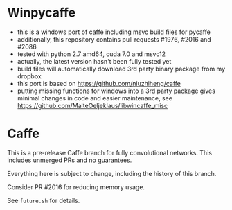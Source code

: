 # Winpycaffe

- this is a windows port of caffe including msvc build files for pycaffe
- additionally, this repository contains pull requests #1976, #2016 and #2086
- tested with python 2.7 amd64, cuda 7.0 and msvc12
- actually, the latest version hasn't been fully tested yet
- build files will automatically download 3rd party binary package from my dropbox
- this port is based on https://github.com/niuzhiheng/caffe
- putting missing functions for windows into a 3rd party package gives minimal changes in code and easier maintenance, see https://github.com/MalteOeljeklaus/libwincaffe_misc

# Caffe
This is a pre-release Caffe branch for fully convolutional networks. This includes unmerged PRs and no guarantees.

Everything here is subject to change, including the history of this branch.

Consider PR #2016 for reducing memory usage.

See `future.sh` for details.
